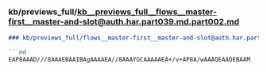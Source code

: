 ### kb/previews_full/kb__previews_full__flows__master-first__master-and-slot@auth.har.part039.md.part002.md

```md
### kb/previews_full/flows__master-first__master-and-slot@auth.har.part039.md (part 002)

```md
EAP8AAAD///8AAAEBAAIBAgAAAAEA//8AAAYGCAAAAAEA+/v+AP8A/wAAAQEAAQEBAAM
```

```

```
